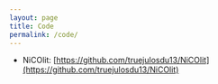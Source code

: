 ```yaml
---
layout: page
title: Code
permalink: /code/
---
```


* NiCOlit: [https://github.com/truejulosdu13/NiCOlit](https://github.com/truejulosdu13/NiCOlit)

